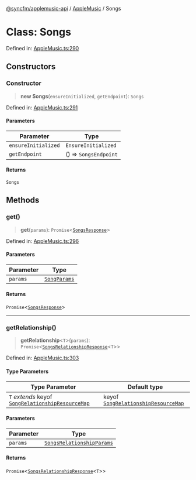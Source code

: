 [@syncfm/applemusic-api](../../../../globals.md) / [AppleMusic](../index.md) / Songs

# Class: Songs

Defined in: [AppleMusic.ts:290](https://github.com/sync-fm/applemusic-api/blob/a6a8471d4d51a41f6bd8af9d95c8abf0126e10f4/src/AppleMusic.ts#L290)

## Constructors

### Constructor

> **new Songs**(`ensureInitialized`, `getEndpoint`): `Songs`

Defined in: [AppleMusic.ts:291](https://github.com/sync-fm/applemusic-api/blob/a6a8471d4d51a41f6bd8af9d95c8abf0126e10f4/src/AppleMusic.ts#L291)

#### Parameters

| Parameter | Type |
| ------ | ------ |
| `ensureInitialized` | `EnsureInitialized` |
| `getEndpoint` | () => `SongsEndpoint` |

#### Returns

`Songs`

## Methods

### get()

> **get**(`params`): `Promise`\<[`SongsResponse`](../namespaces/SongsTypes/interfaces/SongsResponse.md)\>

Defined in: [AppleMusic.ts:296](https://github.com/sync-fm/applemusic-api/blob/a6a8471d4d51a41f6bd8af9d95c8abf0126e10f4/src/AppleMusic.ts#L296)

#### Parameters

| Parameter | Type |
| ------ | ------ |
| `params` | [`SongParams`](../namespaces/SongsTypes/interfaces/SongParams.md) |

#### Returns

`Promise`\<[`SongsResponse`](../namespaces/SongsTypes/interfaces/SongsResponse.md)\>

***

### getRelationship()

> **getRelationship**\<`T`\>(`params`): `Promise`\<[`SongsRelationshipResponse`](../namespaces/SongsTypes/interfaces/SongsRelationshipResponse.md)\<`T`\>\>

Defined in: [AppleMusic.ts:303](https://github.com/sync-fm/applemusic-api/blob/a6a8471d4d51a41f6bd8af9d95c8abf0126e10f4/src/AppleMusic.ts#L303)

#### Type Parameters

| Type Parameter | Default type |
| ------ | ------ |
| `T` *extends* keyof [`SongRelationshipResourceMap`](../namespaces/SongsTypes/type-aliases/SongRelationshipResourceMap.md) | keyof [`SongRelationshipResourceMap`](../namespaces/SongsTypes/type-aliases/SongRelationshipResourceMap.md) |

#### Parameters

| Parameter | Type |
| ------ | ------ |
| `params` | [`SongsRelationshipParams`](../namespaces/SongsTypes/interfaces/SongsRelationshipParams.md) |

#### Returns

`Promise`\<[`SongsRelationshipResponse`](../namespaces/SongsTypes/interfaces/SongsRelationshipResponse.md)\<`T`\>\>
